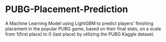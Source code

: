 # PUBG-Placement-Prediction
A Machine Learning Model using LightGBM to predict players' finishing placement in the popular PUBG game, based on their final stats, on a scale from 1(first place) to 0 (last place) by utilizing the PUBG Kaggle dataset.
